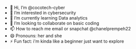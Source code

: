 - 👋 Hi, I’m @cocotech-cyber
- 👀 I’m interested in cybersecurity
- 🌱 I’m currently learning Data analytics
- 💞️ I’m looking to collaborate on basic coding
- 📫 How to reach me email or snapchat @chanelprempeh22
- 😄 Pronouns: her and she
- ⚡ Fun fact: i'm kinda like a beginner just want to explore

<!---
cocotech-cyber/cocotech-cyber is a ✨ special ✨ repository because its `README.md` (this file) appears on your GitHub profile.
You can click the Preview link to take a look at your changes.
--->
